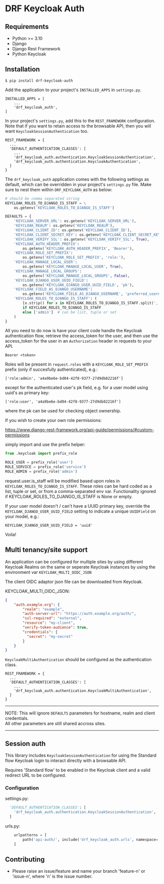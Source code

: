 # DRF Keycloak Auth

## Requirements


* Python >= 3.10
* Django
* Django Rest Framework
* Python Keycloak


## Installation

```
$ pip install drf-keycloak-auth
```

Add the application to your project's `INSTALLED_APPS` in `settings.py`.

```
INSTALLED_APPS = [
    ...
    'drf_keycloak_auth',
]
```

In your project's `settings.py`, add this to the `REST_FRAMEWORK` configuration. 
Note that if you want to retain access to the browsable API, 
then you will want `KeycloakSessionAuthentication` too.

```
REST_FRAMEWORK = {
  ...
  'DEFAULT_AUTHENTICATION_CLASSES': [
    ...
    'drf_keycloak_auth.authentication.KeycloakSessionAuthentication',
    'drf_keycloak_auth.authentication.KeycloakAuthentication',
  ]
}
```

The `drf_keycloak_auth` application comes with the following settings as default, 
which can be overridden in your project's `settings.py` file. Make sure to nest them within `DRF_KEYCLOAK_AUTH` as below:


```python
# should be comma separated string
KEYCLOAK_ROLES_TO_DJANGO_IS_STAFF = \
    os.getenv('KEYCLOAK_ROLES_TO_DJANGO_IS_STAFF')

DEFAULTS = {
    'KEYCLOAK_SERVER_URL': os.getenv('KEYCLOAK_SERVER_URL'),
    'KEYCLOAK_REALM': os.getenv('KEYCLOAK_REALM'),
    'KEYCLOAK_CLIENT_ID': os.getenv('KEYCLOAK_CLIENT_ID'),
    'KEYCLOAK_CLIENT_SECRET_KEY': os.getenv('KEYCLOAK_CLIENT_SECRET_KEY'),
    'KEYCLOAK_VERIFY_SSL': os.getenv('KEYCLOAK_VERIFY_SSL', True),
    'KEYCLOAK_AUTH_HEADER_PREFIX':
        os.getenv('KEYCLOAK_AUTH_HEADER_PREFIX', 'Bearer'),
    'KEYCLOAK_ROLE_SET_PREFIX':
        os.getenv('KEYCLOAK_ROLE_SET_PREFIX', 'role:'),
    'KEYCLOAK_MANAGE_LOCAL_USER':
        os.getenv('KEYCLOAK_MANAGE_LOCAL_USER', True),
    'KEYCLOAK_MANAGE_LOCAL_GROUPS':
        os.getenv('KEYCLOAK_MANAGE_LOCAL_GROUPS', False),
    'KEYCLOAK_DJANGO_USER_UUID_FIELD':
        os.getenv('KEYCLOAK_DJANGO_USER_UUID_FIELD', 'pk'),
    'KEYCLOAK_FIELD_AS_DJANGO_USERNAME':
        os.getenv('KEYCLOAK_FIELD_AS_DJANGO_USERNAME', 'preferred_username'),
    'KEYCLOAK_ROLES_TO_DJANGO_IS_STAFF': (
        [x.strip() for x in KEYCLOAK_ROLES_TO_DJANGO_IS_STAFF.split(',')]
        if KEYCLOAK_ROLES_TO_DJANGO_IS_STAFF
        else ['admin']  # can be list, tuple or set
    )
}
```

All you need to do now is have your client code handle the Keycloak authentication flow, 
retrieve the access_token for the user, and then use the access_token for the user 
in an `Authorization` header in requests to your API.

```
Bearer <token>
```

Roles will be present in `request.roles` with a `KEYCLOAK_ROLE_SET_PREFIX` prefix 
(only if succesfully authenticated), e.g.:

```
['role:admin', 'a4a9be6e-bd04-42f8-9377-27d9db82216f']
```

except for the authenticated user's pk field, e.g. for a user model using uuid's as primary key:

```
['role:user', 'a4a9be6e-bd04-42f8-9377-27d9db82216f']
```

where the pk can be used for checking object ownership.

If you wish to create your own role permissions:

https://www.django-rest-framework.org/api-guide/permissions/#custom-permissions

simply import and use the prefix helper:

```python
from .keycloak import prefix_role

ROLE_USER = prefix_role('user')
ROLE_SERVICE = prefix_role('service')
ROLE_ADMIN = prefix_role('admin')
```

request.user.is_staff will be modified based upon roles in `KEYCLOAK_ROLES_TO_DJANGO_IS_STAFF`.
These roles can be hard coded as a list, tuple or set, or from a comma-separated env var.
Functionality ignored if KEYCLOAK_ROLES_TO_DJANGO_IS_STAFF is None or empty.

If your user model doesn't / can't have a UUID primary key, override the 
`KEYCLOAK_DJANGO_USER_UUID_FIELD` setting to indicate a unique `UUIDField` on your model, e.g.:

```
KEYCLOAK_DJANGO_USER_UUID_FIELD = 'uuid'
```

Voila!


## Multi tenancy/site support

An application can be configured for multiple sites by using different 
Keycloak Realms on the same or seperate Keycloak instances by using the environment var `KEYCLOAK_MULTI_OIDC_JSON`

The client OIDC adaptor json file can be downloaded from Keycloak.

KEYCLOAK_MULTI_OIDC_JSON: 

```json
{
    "auth.example.org": {
        "realm": "example",
        "auth-server-url": "https://auth.example.org/auth/",
        "ssl-required": "external",
        "resource": "my-client",
        "verify-token-audience": true,
        "credentials": {
          "secret": "my-secret"
        }
    }
}
```

`KeycloakMultiAuthentication` should be configured as the authentication class. 

```
REST_FRAMEWORK = {
  ...
  'DEFAULT_AUTHENTICATION_CLASSES': [
    ...
    'drf_keycloak_auth.authentication.KeycloakMultiAuthentication',
  ]
}
```
___
NOTE: This will ignore `DEFAULTS` parameters for hostname, realm and client credentials.  
All other parameters are still shared accross sites.
___


## Session auth

This library includes `KeycloakSessionAuthentication` for using the 
Standard flow Keycloak login to interact directly with a browsable API.

Requires 'Standard flow' to be enabled in the Keycloak client and a valid redirect URL to be configured.

### Configuration

settings.py:
```py
  'DEFAULT_AUTHENTICATION_CLASSES': [
    'drf_keycloak_auth.authentication.KeycloakSessionAuthentication',
  ]
```

urls.py:
```py
    urlpatterns = [
        path('api-auth/', include('drf_keycloak_auth.urls', namespace='rest_framework'))
    ]
```

## Contributing

* Please raise an issue/feature and name your branch 'feature-n' or 'issue-n', where 'n' is the issue number.
